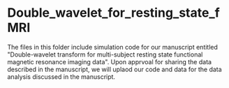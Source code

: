 # Double_wavelet_for_resting_state_fMRI

The files in this folder include simulation code for our manuscript entitled "Double-wavelet transform for multi-subject resting state functional magnetic resonance imaging data".
Upon apprvoal for sharing the data described in the manuscript, we will uplaod our code and data for the data analysis discussed in the manuscript.
